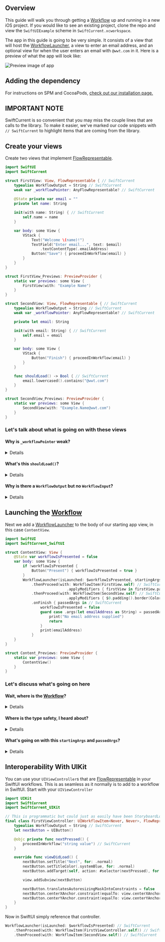 ## Overview

This guide will walk you through getting a [Workflow](https://wwt.github.io/SwiftCurrent/Classes/Workflow.html) up and running in a new iOS project.  If you would like to see an existing project, clone the repo and view the `SwiftUIExample` scheme in `SwiftCurrent.xcworkspace`.

The app in this guide is going to be very simple.  It consists of a view that will host the [WorkflowLauncher](https://wwt.github.io/SwiftCurrent/Structs/WorkflowLauncher.html), a view to enter an email address, and an optional view for when the user enters an email with `@wwt.com` in it.  Here is a preview of what the app will look like:

![Preview image of app](https://raw.githubusercontent.com/wwt/SwiftCurrent/main/wiki/swiftUI.gif)

## Adding the dependency

For instructions on SPM and CocoaPods, [check out our installation page.](https://github.com/wwt/SwiftCurrent/wiki/Installation#swift-package-manager)

## IMPORTANT NOTE

SwiftCurrent is so convenient that you may miss the couple lines that are calls to the library.  To make it easier, we've marked our code snippets with `// SwiftCurrent` to highlight items that are coming from the library.

## Create your views

Create two views that implement [FlowRepresentable](https://wwt.github.io/SwiftCurrent/Protocols/FlowRepresentable.html).

```swift
import SwiftUI
import SwiftCurrent

struct FirstView: View, FlowRepresentable { // SwiftCurrent
    typealias WorkflowOutput = String // SwiftCurrent
    weak var _workflowPointer: AnyFlowRepresentable? // SwiftCurrent

    @State private var email = ""
    private let name: String
    
    init(with name: String) { // SwiftCurrent
        self.name = name
    }

    var body: some View {
        VStack {
            Text("Welcome \(name)!")
            TextField("Enter email...", text: $email)
                .textContentType(.emailAddress)
            Button("Save") { proceedInWorkflow(email) }
        }
    }
}

struct FirstView_Previews: PreviewProvider {
    static var previews: some View {
        FirstView(with: "Example Name")
    }
}

struct SecondView: View, FlowRepresentable { // SwiftCurrent
    typealias WorkflowOutput = String // SwiftCurrent
    weak var _workflowPointer: AnyFlowRepresentable? // SwiftCurrent

    private let email: String

    init(with email: String) { // SwiftCurrent
        self.email = email
    }

    var body: some View {
        VStack {
            Button("Finish") { proceedInWorkflow(email) }
        }
    }

    func shouldLoad() -> Bool { // SwiftCurrent
        email.lowercased().contains("@wwt.com")
    }
}

struct SecondView_Previews: PreviewProvider {
    static var previews: some View {
        SecondView(with: "Example.Name@wwt.com")
    }
}
```

### Let's talk about what is going on with these views

#### **Why is `_workflowPointer` weak?**

<details>

The [FlowRepresentable](https://wwt.github.io/SwiftCurrent/Protocols/FlowRepresentable.html) protocol requires there to be a `_workflowPointer` on your object, but protocols cannot enforce you to use `weak`. If you do not put `weak var _workflowPointer`, the [FlowRepresentable](https://wwt.github.io/SwiftCurrent/Protocols/FlowRepresentable.html) will end up with a strong circular reference when placed in a [Workflow](https://wwt.github.io/SwiftCurrent/Classes/Workflow.html).
</details>

#### **What's this `shouldLoad()`?**

<details>

It is part of the [FlowRepresentable](https://wwt.github.io/SwiftCurrent/Protocols/FlowRepresentable.html) protocol. It has default implementations created for your convenience but is still implementable if you want to control when a [FlowRepresentable](https://wwt.github.io/SwiftCurrent/Protocols/FlowRepresentable.html) should load in the workflow.  It is called after `init` but before `body` in SwiftUI.
</details>

#### **Why is there a `WorkflowOutput` but no `WorkflowInput`?**

<details>

`WorkflowInput` is inferred from the initializer that you create. If you do not include an initializer, `WorkflowInput` will be `Never`; otherwise `WorkflowInput` will be the type supplied in the initializer.  `WorkflowOutput` cannot be inferred to be anything other than `Never`. This means you must manually provide `WorkflowOutput` a type when you want to pass data forward.
</details>

## Launching the [Workflow](https://wwt.github.io/SwiftCurrent/Classes/Workflow.html)

Next we add a [WorkflowLauncher](https://wwt.github.io/SwiftCurrent/Structs/WorkflowLauncher.html) to the body of our starting app view, in this case `ContentView`.

```swift
import SwiftUI
import SwiftCurrent_SwiftUI

struct ContentView: View {
    @State var workflowIsPresented = false
    var body: some View {
        if !workflowIsPresented {
            Button("Present") { workflowIsPresented = true }
        }
        WorkflowLauncher(isLaunched: $workflowIsPresented, startingArgs: "SwiftCurrent") // SwiftCurrent
            .thenProceed(with: WorkflowItem(FirstView.self) // SwiftCurrent
                            .applyModifiers { firstView in firstView.padding().border(Color.gray) })
            .thenProceed(with: WorkflowItem(SecondView.self) // SwiftCurrent
                            .applyModifiers { $0.padding().border(Color.gray) })
            .onFinish { passedArgs in // SwiftCurrent
                workflowIsPresented = false
                guard case .args(let emailAddress as String) = passedArgs else {
                    print("No email address supplied")
                    return
                }
                print(emailAddress)
            }
    }
}

struct Content_Previews: PreviewProvider {
    static var previews: some View {
        ContentView()
    }
}
```

### Let's discuss what's going on here

#### **Wait, where is the [Workflow](https://wwt.github.io/SwiftCurrent/Classes/Workflow.html)?**

<details>

In SwiftUI, the [Workflow](https://wwt.github.io/SwiftCurrent/Classes/Workflow.html) type is handled by the library when you start with a [WorkflowLauncher](https://wwt.github.io/SwiftCurrent/Structs/WorkflowLauncher.html).
</details>

#### **Where is the type safety, I heard about?**

<details>

[WorkflowLauncher](https://wwt.github.io/SwiftCurrent/Structs/WorkflowLauncher.html) is specialized with your `startingArgs` type.  In [FlowRepresentable](https://wwt.github.io/SwiftCurrent/Protocols/FlowRepresentable.html), these types are supplied by the `WorkflowInput` and `WorkflowOutput` associated types.  These all work together to create compile-time type safety when creating your flow. This means that you will get a build error if the output of `FirstView` does not match the input type of `SecondView`.
</details>

#### **What's going on with this `startingArgs` and `passedArgs`?**

<details>

`startingArgs` are the [AnyWorkflow.PassedArgs](https://wwt.github.io/SwiftCurrent/Classes/AnyWorkflow/PassedArgs.html) handed to the first [FlowRepresentable](https://wwt.github.io/SwiftCurrent/Protocols/FlowRepresentable.html) in the workflow.  These arguments are used to pass data and determine if the view should load.

`passedArgs` are the [AnyWorkflow.PassedArgs](https://wwt.github.io/SwiftCurrent/Classes/AnyWorkflow/PassedArgs.html) coming from the last view in the workflow.  `onFinish` is only called when the user has gone through all the screens in the `Workflow` by navigation or skipping.  For this workflow, `passedArgs` is going to be the output of `FirstView` or `SecondView` depending on the email signature typed in `FirstView`.  To extract the value, we unwrap the variable within the case of `.args()` as we expect this workflow to return some argument.
</details>

## Interoperability With UIKit
You can use your `UIViewController`s that are [FlowRepresentable](https://wwt.github.io/SwiftCurrent/Protocols/FlowRepresentable.html) in your SwiftUI workflows. This is as seamless as it normally is to add to a workflow in SwiftUI. Start with your `UIViewController`

```swift
import UIKit
import SwiftCurrent
import SwiftCurrent_UIKit

// This is programmatic but could just as easily have been StoryboardLoadable
final class FirstViewController: UIWorkflowItem<Never, Never>, FlowRepresentable { // SwiftCurrent
    typealias WorkflowOutput = String // SwiftCurrent
    let nextButton = UIButton()

    @objc private func nextPressed() {
        proceedInWorkflow("string value") // SwiftCurrent
    }

    override func viewDidLoad() {
        nextButton.setTitle("Next", for: .normal)
        nextButton.setTitleColor(.systemBlue, for: .normal)
        nextButton.addTarget(self, action: #selector(nextPressed), for: .touchUpInside)

        view.addSubview(nextButton)

        nextButton.translatesAutoresizingMaskIntoConstraints = false
        nextButton.centerXAnchor.constraint(equalTo: view.centerXAnchor).isActive = true
        nextButton.centerYAnchor.constraint(equalTo: view.centerYAnchor).isActive = true
    }
}
```

Now in SwiftUI simply reference that controller.

```swift
WorkflowLauncher(isLaunched: $workflowIsPresented) // SwiftCurrent
    .thenProceed(with: WorkflowItem(FirstViewController.self)) // SwiftCurrent
    .thenProceed(with: WorkflowItem(SecondView.self)) // SwiftCurrent
```